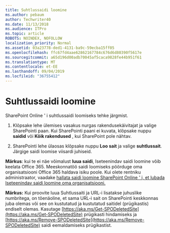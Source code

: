 ```yaml
---
title: Suhtlussaidi loomine
ms.author: pebaum
author: Techwriter40
ms.date: 11/13/2018
ms.audience: ITPro
ms.topic: article
ROBOTS: NOINDEX, NOFOLLOW
localization_priority: Normal
ms.assetid: 03a23778-ded1-4131-ba9c-59ecba15ff05
ms.openlocfilehash: ffc67fd4aae62862167784c676d6d80390f5617e
ms.sourcegitcommit: a65d196d00adb70045af5caca9828fe44b951f61
ms.translationtype: MT
ms.contentlocale: et-EE
ms.lasthandoff: 09/04/2019
ms.locfileid: "36755412"
---
```

# <a name="create-a-communication-site"></a>Suhtlussaidi loomine

SharePoint Online ' i suhtlussaidi loomiseks tehke järgmist. 
  
1. Klõpsake lehe ülemises vasakus nurgas rakendusekäivitajat ja valige SharePointi paan. Kui SharePointi paani ei kuvata, klõpsake nuppu **saidid** või **Kõik rakendused** , kui SharePoint pole nähtav. 
    
2. SharePointi lehe ülaosas klõpsake nuppu **Loo sait** ja valige **suhtlussait**. Järgige saidi loomise viisardi juhiseid. 
    
 **Märkus**: kui te ei näe võimalust **luua saidi**, Iseteenindav saidi loomine võib keelata Office 365. Meeskonnatöö saidi loomiseks pöörduge oma organisatsiooni Office 365 haldava isiku poole. Kui olete rentniku administraator, vaadake [hallata saidi loomine SharePoint Online ' i, et lubada Iseteenindav saidi loomine oma organisatsiooni.](https://go.microsoft.com/fwlink/?linkid=2018780)
  
 **Märkus:** Kui proovite luua Suhtlussaiti ja URL-i lisatakse juhuslike numbritega, on tõenäoline, et sama URL-i sait on SharePointi keskkonnas juba olemas või see on kustutatud ja kustutatud saitidel (prügikastis) endiselt olemas. Kasutage [https://aka.ms/Get-SPODeletedSite](https://aka.ms/Get-SPODeletedSite) prügikasti hindamiseks ja [https://aka.ms/Remove-SPODeletedSite](https://aka.ms/Remove-SPODeletedSite) saidi eemaldamiseks prügikastist. 
  

